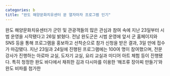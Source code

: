 ```yaml
---
categories: b
title: "완도 해양문화치유센터 문 열자마자 프로그램 인기"
---
```

완도 해양문화치유센터가 군민 및 관광객들의 많은 관심과 참여 속에 지난 23일부터 시범 운영을 시작됐다고 26일 밝혔다. 전남 완도군은 시범 운영에 앞서 군 홈페이지와 SNS 등을 통해 프로그램을 홍보하고 선착순으로 참가 신청을 받은 결과, 3일 만에 접수가 마감됐다. 지난 23일과 24일에 진행된 프로그램에는 100여 명이 참여했으며, 전문 강사가 진행하는 아로마 교실, 도자기 교실, 요리 교실과 미디어 아트 체험 등이 진행됐다. 특히 청정한 완도 바다에서 채취한 김과 다시마를 이용한 ‘해조류 장아찌 만들기’와 완도 비파를 첨가한